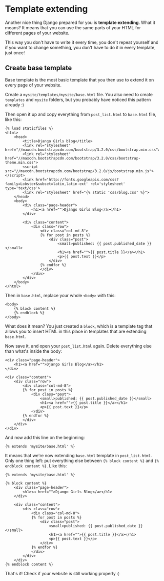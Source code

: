 # Template extending

Another nice thing Django prepared for you is __template extending__. What it means? It means that you can use the same parts of your HTML for different pages of your website.

This way you don't have to write it every time, you don't repeat yourself and if you want to change something, you don't have to do it in every template, just once!

## Create base template

Base template is the most basic template that you then use to extend it on every page of your website.

Create a `mysite/templates/mysite/base.html` file. You also need to create `templates` and `mysite` folders, but you probably have noticed this pattern already :)

Then open it up and copy everything from `post_list.html` to `base.html` file, like this:

    {% load staticfiles %}
    <html>
        <head>
            <title>Django Girls blog</title>
            <link rel="stylesheet" href="//maxcdn.bootstrapcdn.com/bootstrap/3.2.0/css/bootstrap.min.css">
            <link rel="stylesheet" href="//maxcdn.bootstrapcdn.com/bootstrap/3.2.0/css/bootstrap-theme.min.css">
            <script src="//maxcdn.bootstrapcdn.com/bootstrap/3.2.0/js/bootstrap.min.js"></script>
            <link href='http://fonts.googleapis.com/css?family=Lobster&subset=latin,latin-ext' rel='stylesheet' type='text/css'>
            <link rel="stylesheet" href="{% static 'css/blog.css' %}">
        </head>
        <body>
            <div class="page-header">
                <h1><a href="">Django Girls Blog</a></h1>
            </div>

            <div class="content">
                <div class="row">
                    <div class="col-md-8">
                    {% for post in posts %}
                        <div class="post">
                            <small>published: {{ post.published_date }}</small>
                            <h1><a href="">{{ post.title }}</a></h1>
                            <p>{{ post.text }}</p>
                        </div>
                    {% endfor %}
                    </div>
                </div>
            </div>
        </body>
    </html>

Then in `base.html`, replace your whole `<body>` with this:

    <body>
        {% block content %}
        {% endblock %}
    </body>

What does it mean? You just created a `block`, which is a template tag that allows you to insert HTML in this place in templates that are extending `base.html`.

Now save it, and open your `post_list.html` again. Delete everything else than what's inside the body:

    <div class="page-header">
        <h1><a href="">Django Girls Blog</a></h1>
    </div>

    <div class="content">
        <div class="row">
            <div class="col-md-8">
            {% for post in posts %}
                <div class="post">
                    <small>published: {{ post.published_date }}</small>
                    <h1><a href="">{{ post.title }}</a></h1>
                    <p>{{ post.text }}</p>
                </div>
            {% endfor %}
            </div>
        </div>
    </div>

And now add this line on the beginning:

    {% extends 'mysite/base.html' %}

It means that we're now extending `base.html` template in `post_list.html`. Only one thing left: put everything else between `{% block content %}` and `{% endblock content %}`. Like this:

    {% extends 'mysite/base.html' %}

    {% block content %}
        <div class="page-header">
            <h1><a href="">Django Girls Blog</a></h1>
        </div>

        <div class="content">
            <div class="row">
                <div class="col-md-8">
                {% for post in posts %}
                    <div class="post">
                        <small>published: {{ post.published_date }}</small>
                        <h1><a href="">{{ post.title }}</a></h1>
                        <p>{{ post.text }}</p>
                    </div>
                {% endfor %}
                </div>
            </div>
        </div>
    {% endblock content %}

That's it! Check if your website is still working properly :)



